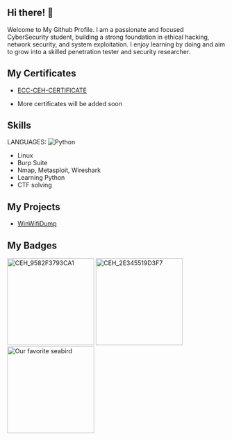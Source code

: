 ## Hi there! 👋

Welcome to My Github Profile.
I am a passionate and focused CyberSecurity student, building a strong foundation in ethical hacking, network security, and system exploitation. I enjoy learning by doing and aim to grow into a skilled penetration tester and security researcher.

## My Certificates
- <a href="https://drive.google.com/file/d/1kxxEByn6HF1QXGv0kXeOJXYfZIbv2TeS/view?usp=sharing" target="_blank"> ECC-CEH-CERTIFICATE </a>

- More certificates will be added soon

## Skills
LANGUAGES:
![Python](https://img.shields.io/badge/Python-black?logo=python)

- Linux
- Burp Suite
- Nmap, Metasploit, Wireshark
- Learning Python
- CTF solving

## My Projects
- <a href="https://github.com/vishnuuvardn/WinWifiDump" target="_blank">WinWifiDump</a>

## My Badges
<img width="200" height="200" alt="CEH_9582F3793CA1" src="https://github.com/user-attachments/assets/b2937b5c-eee4-4a2e-86cb-11b34e569d02" />
<img width="200" height="200" alt="CEH_2E345519D3F7" src="https://github.com/user-attachments/assets/7444cc63-2c1c-49fe-92a4-6c6b10f21f0d" />
<img width="200" height="200" alt="Our favorite seabird" src="https://github.com/user-attachments/assets/d74b8e3a-6d06-4b88-b190-b1e39b204498" />
